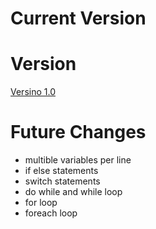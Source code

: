 # Current Version
[]()

# Version
[Versino 1.0](/v1-0.md)

# Future Changes
- multible variables per line
- if else statements
- switch statements
- do while and while loop
- for loop
- foreach loop
